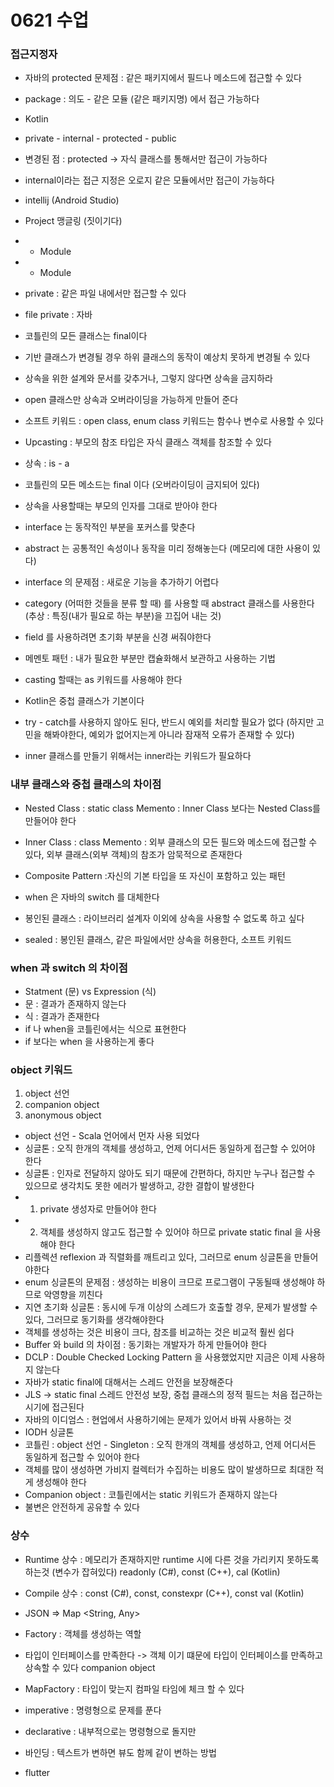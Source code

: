 # 0621 수업
### 접근지정자
* 자바의 protected 문제점 : 같은 패키지에서 필드나 메소드에 접근할 수 있다
* package : 의도 - 같은 모듈 (같은 패키지명) 에서 접근 가능하다

* Kotlin
* private - internal - protected - public
* 변경된 점 : protected -> 자식 클래스를 통해서만 접근이 가능하다
* internal이라는 접근 지정은 오로지 같은 모듈에서만 접근이 가능하다

* intellij (Android Studio)
* Project                                  맹글링 (짓이기다)
*  - Module 
*  - Module 

* private : 같은 파일 내에서만 접근할 수 있다
* file private : 자바
* 코틀린의 모든 클래스는 final이다
* 기반 클래스가 변경될 경우 하위 클래스의 동작이 예상치 못하게 변경될 수 있다
* 상속을 위한 설계와 문서를 갖추거나, 그렇지 않다면 상속을 금지하라
* open 클래스만 상속과 오버라이딩을 가능하게 만들어 준다
* 소프트 키워드 : open class, enum class 키워드는 함수나 변수로 사용할 수 있다
* Upcasting : 부모의 참조 타입은 자식 클래스 객체를 참조할 수 있다
* 상속 : is - a
* 코틀린의 모든 메소드는 final 이다 (오버라이딩이 금지되어 있다)
* 상속을 사용할때는 부모의 인자를 그대로 받아야 한다
* interface 는 동작적인 부분을 포커스를 맞춘다
* abstract 는 공통적인 속성이나 동작을 미리 정해놓는다 (메모리에 대한 사용이 있다)
* interface 의 문제점 : 새로운 기능을 추가하기 어렵다
* category (어떠한 것들을 분류 할 때) 를 사용할 때 abstract 클래스를 사용한다 (추상 : 특징(내가 필요로 하는 부분)을 끄집어 내는 것)
* field 를 사용하려면 초기화 부분을 신경 써줘야한다

* 메멘토 패턴 : 내가 필요한 부분만 캡슐화해서 보관하고 사용하는 기법 
* casting 할때는 as 키워드를 사용해야 한다
* Kotlin은 중첩 클래스가 기본이다
* try - catch를 사용하지 않아도 된다, 반드시 예외를 처리할 필요가 없다 (하지만 고민을 해봐야한다, 예외가 없어지는게 아니라 잠재적 오류가 존재할 수 있다)
* inner 클래스를 만들기 위해서는 inner라는 키워드가 필요하다

### 내부 클래스와 중첩 클래스의 차이점 
* Nested Class : static class Memento : Inner Class 보다는 Nested Class를 만들어야 한다
* Inner Class : class Memento : 외부 클래스의 모든 필드와 메소드에 접근할 수 있다, 외부 클래스(외부 객체)의 참조가 암묵적으로 존재한다

* Composite Pattern :자신의 기본 타입을 또 자신이 포함하고 있는 패턴
* when 은 자바의 switch 를 대체한다
* 봉인된 클래스 : 라이브러리 설계자 이외에 상속을 사용할 수 없도록 하고 싶다
* sealed : 봉인된 클래스, 같은 파일에서만 상속을 허용한다, 소프트 키워드

### when 과 switch 의 차이점
* Statment (문) vs Expression (식)
* 문 : 결과가 존재하지 않는다
* 식 : 결과가 존재한다
* if 나 when을 코틀린에서는 식으로 표현한다
* if 보다는 when 을 사용하는게 좋다

### object 키워드
1. object 선언
2. companion object
3. anonymous object

* object 선언 - Scala 언어에서 먼자 사용 되었다
* 싱글톤 : 오직 한개의 객체를 생성하고, 언제 어디서든 동일하게 접근할 수 있어야 한다
* 싱글톤 : 인자로 전달하지 않아도 되기 때문에 간편하다, 하지만 누구나 접근할 수 있으므로 생각치도 못한 에러가 발생하고, 강한 결합이 발생한다
* 1. private 생성자로 만들어야 한다
* 2. 객체를 생성하지 않고도 접근할 수 있어야 하므로 private static final 을 사용해야 한다
* 리플렉션 reflexion 과 직렬화를 깨트리고 있다, 그러므로 enum 싱글톤을 만들어야한다
* enum 싱글톤의 문제점 : 생성하는 비용이 크므로 프로그램이 구동될때 생성해야 하므로 악영향을 끼친다
* 지연 초기화 싱글톤 : 동시에 두개 이상의 스레드가 호출할 경우, 문제가 발생할 수 있다, 그러므로 동기화를 생각해야한다
* 객체를 생성하는 것은 비용이 크다, 참조를 비교하는 것은 비교적 훨씬 쉽다
* Buffer 와 build 의 차이점 : 동기화는 개발자가 하게 만들어야 한다
* DCLP : Double Checked Locking Pattern 을 사용했었지만 지금은 이제 사용하지 않는다
* 자바가 static final에 대해서는 스레드 안전을 보장해준다
* JLS -> static final 스레드 안전성 보장, 중첩 클래스의 정적 필드는 처음 접근하는 시기에 접근된다
* 자바의 이디엄스 : 현업에서 사용하기에는 문제가 있어서 바꿔 사용하는 것
* IODH 싱글톤
* 코틀린 : object 선언 - Singleton : 오직 한개의 객체를 생성하고, 언제 어디서든 동일하게 접근할 수 있어야 한다
* 객체를 많이 생성하면 가비지 컬렉터가 수집하는 비용도 많이 발생하므로 최대한 적게 생성해야 한다
* Companion object : 코틀린에서는 static 키워드가 존재하지 않는다
* 불변은 안전하게 공유할 수 있다

### 상수
* Runtime 상수 : 메모리가 존재하지만 runtime 시에 다른 것을 가리키지 못하도록 하는것 (변수가 잡혀있다) readonly (C#), const (C++), cal (Kotlin)
* Compile 상수 : const (C#), const, constexpr (C++), const val (Kotlin)

* JSON => Map <String, Any>
* Factory : 객체를 생성하는 역할
* 타입이 인터페이스를 만족한다 -> 객체 이기 떄문에 타입이 인터페이스를 만족하고 상속할 수 있다 companion object
* MapFactory : 타입이 맞는지 컴파일 타임에 체크 할 수 있다
* imperative : 명령형으로 문제를 푼다
* declarative : 내부적으로는 명령형으로 돌지만 
* 바인딩 : 텍스트가 변하면 뷰도 함께 같이 변하는 방법

* flutter